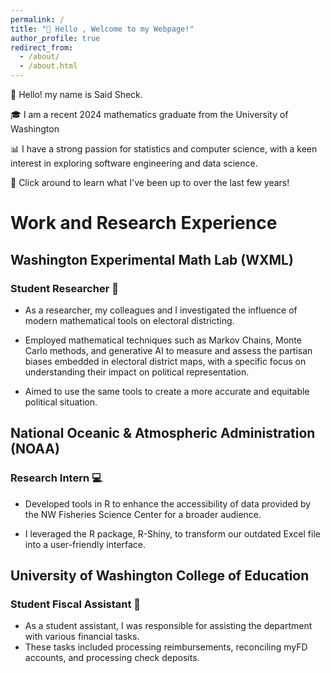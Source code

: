 ```yaml
---
permalink: /
title: "👋 Hello , Welcome to my Webpage!"
author_profile: true
redirect_from: 
  - /about/
  - /about.html
---
```


 👋 Hello! my name is Said Sheck. 
 
 🎓 I am a recent 2024 mathematics graduate from the University of Washington

 📊  I have a strong passion for statistics and computer science, with a keen interest in exploring software engineering and  data science. 

 🚀 Click around to learn what I've been up to over the last few years!


# Work and Research Experience

## Washington Experimental Math Lab (WXML)
### Student Researcher 🔎
  * As a researcher, my colleagues and I investigated the influence of modern mathematical tools on electoral districting.

  * Employed mathematical techniques such as Markov Chains, Monte Carlo methods, and generative AI to measure and assess the partisan biases embedded in electoral district maps, with a specific focus on understanding their impact on political representation.

  * Aimed to use the same tools to create a more accurate and equitable political situation.

## National Oceanic & Atmospheric Administration (NOAA)
### Research Intern 💻 
  * Developed tools in R to enhance the accessibility of data provided by the NW Fisheries Science Center for a broader audience.

  * I leveraged the R package, R-Shiny, to transform our outdated Excel file into a user-friendly interface.
## University of Washington College of Education
### Student Fiscal Assistant 📁
  * As a student assistant, I was responsible for assisting the department with various financial tasks.
  *  These tasks included processing reimbursements, reconciling myFD accounts, and processing check deposits.